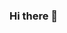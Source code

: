 ### Hi there 👋

<!--
**coderangel117/coderangel117** is a ✨ _special_ ✨ repository because its `README.md` (this file) appears on your GitHub profile.


[![Anurag's GitHub stats](https://github-readme-stats.vercel.app/api?username=coderangel117&theme=dark)](https://github.com/anuraghazra/github-readme-stats)
[![Top Langs](https://github-readme-stats.vercel.app/api/top-langs/?username=coderangel117&theme=dark)](https://github.com/anuraghazra/github-readme-stats)
